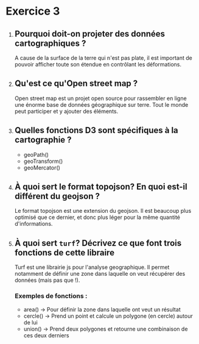 # Exercice 3

1. ## Pourquoi doit-on projeter des données cartographiques ?

   A cause de la surface de la terre qui n'est pas plate, il est important de pouvoir afficher toute son étendue en contrôlant les déformations.

2. ## Qu'est ce qu'Open street map ?

   Open street map est un projet open source pour rassembler en ligne une énorme base de données géographique sur terre. Tout le monde peut participer et y ajouter des éléments.

3. ## Quelles fonctions D3 sont spécifiques à la cartographie ?

   - geoPath()
   - geoTransform()
   - geoMercator()

4. ## À quoi sert le format topojson? En quoi est-il différent du geojson ?

   Le format topojson est une extension du geojson. Il est beaucoup plus optimisé que ce dernier, et donc plus léger pour la même quantité d'informations.

5. ## À quoi sert `turf`? Décrivez ce que font trois fonctions de cette libraire

   Turf est une librairie js pour l'analyse geographique. Il permet notamment de définir une zone dans laquelle on veut récupérer des données (mais pas que !).

   ### Exemples de fonctions :

   - area() -> Pour définir la zone dans laquelle ont veut un résultat
   - cercle() -> Prend un point et calcule un polygone (en cercle) autour de lui
   - union() -> Prend deux polygones et retourne une combinaison de ces deux derniers